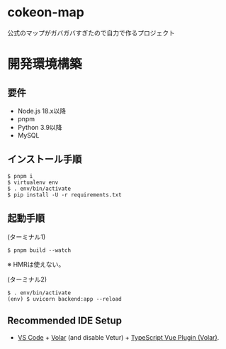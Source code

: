 # cokeon-map
公式のマップがガバガバすぎたので自力で作るプロジェクト

# 開発環境構築
## 要件
- Node.js 18.x以降
- pnpm
- Python 3.9以降
- MySQL

## インストール手順
```
$ pnpm i
$ virtualenv env
$ . env/bin/activate
$ pip install -U -r requirements.txt
```

## 起動手順
(ターミナル1)
```
$ pnpm build --watch
```
※ HMRは使えない。

(ターミナル2)
```
$ . env/bin/activate
(env) $ uvicorn backend:app --reload
```


## Recommended IDE Setup

- [VS Code](https://code.visualstudio.com/) + [Volar](https://marketplace.visualstudio.com/items?itemName=Vue.volar) (and disable Vetur) + [TypeScript Vue Plugin (Volar)](https://marketplace.visualstudio.com/items?itemName=Vue.vscode-typescript-vue-plugin).

